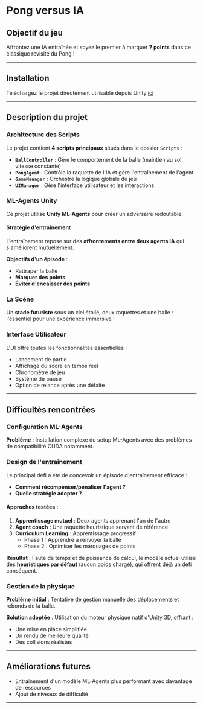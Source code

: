 # Pong versus IA

## Objectif du jeu

Affrontez une IA entraînée et soyez le premier à marquer **7 points** dans ce classique revisité du Pong !

---

##  Installation

Téléchargez le projet directement utilisable depuis Unity [ici](https://www.swisstransfer.com/d/f962917f-24b8-4091-b12b-af56e8a4d9d9) 

---

##  Description du projet

### Architecture des Scripts

Le projet contient **4 scripts principaux** situés dans le dossier `Scripts` :

- **`BallController`** : Gère le comportement de la balle (maintien au sol, vitesse constante)
- **`PongAgent`** : Contrôle la raquette de l'IA et gère l'entraînement de l'agent
- **`GameManager`** : Orchestre la logique globale du jeu
- **`UIManager`** : Gère l'interface utilisateur et les interactions

### ML-Agents Unity

Ce projet utilise **Unity ML-Agents** pour créer un adversaire redoutable.

#### Stratégie d'entraînement

L'entraînement repose sur des **affrontements entre deux agents IA** qui s'améliorent mutuellement. 

**Objectifs d'un épisode** :
- Rattraper la balle
- **Marquer des points** 
- **Éviter d'encaisser des points** 


### La Scène

Un **stade futuriste** sous un ciel étoilé, deux raquettes et une balle : l'essentiel pour une expérience immersive !

### Interface Utilisateur

L'UI offre toutes les fonctionnalités essentielles :
- Lancement de partie
- Affichage du score en temps réel
- Chronomètre de jeu
- Système de pause
- Option de relance après une défaite

---

## Difficultés rencontrées

### Configuration ML-Agents

**Problème** : Installation complexe du setup ML-Agents avec des problèmes de compatibilité CUDA notamment.

### Design de l'entraînement

Le principal défi a été de concevoir un épisode d'entraînement efficace :

- **Comment récompenser/pénaliser l'agent ?**
- **Quelle stratégie adopter ?**

#### Approches testées :

1. **Apprentissage mutuel** : Deux agents apprenant l'un de l'autre
2. **Agent coach** : Une raquette heuristique servant de référence
3. **Curriculum Learning** : Apprentissage progressif
   - Phase 1 : Apprendre à renvoyer la balle
   - Phase 2 : Optimiser les marquages de points

**Résultat** : Faute de temps et de puissance de calcul, le modèle actuel utilise des **heuristiques par défaut** (aucun poids chargé), qui offrent déjà un défi conséquent.

### Gestion de la physique

**Problème initial** : Tentative de gestion manuelle des déplacements et rebonds de la balle.

**Solution adoptée** : Utilisation du moteur physique natif d'Unity 3D, offrant :
- Une mise en place simplifiée
- Un rendu de meilleure qualité
- Des collisions réalistes

---

## Améliorations futures

- Entraînement d'un modèle ML-Agents plus performant avec davantage de ressources
- Ajout de niveaux de difficulté
---


